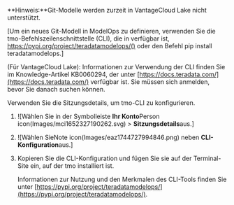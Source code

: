 **Hinweis:**Git-Modelle werden zurzeit in VantageCloud Lake nicht unterstützt.

 [Um ein neues Git-Modell in ModelOps zu definieren, verwenden Sie die tmo-Befehlszeilenschnittstelle (CLI), die in verfügbar ist, https://pypi.org/project/teradatamodelops/() oder den Befehl pip install teradatamodelops.]

(Für VantageCloud Lake): Informationen zur Verwendung der CLI finden Sie im Knowledge-Artikel KB0060294, der unter [https://docs.teradata.com/](https://docs.teradata.com/) verfügbar ist. Sie müssen sich anmelden, bevor Sie danach suchen können.

Verwenden Sie die Sitzungsdetails, um tmo-CLI zu konfigurieren.

1.   ![Wählen Sie in der Symbolleiste **Ihr Konto**Person icon(Images/mci1652327190262.svg) > **Sitzungsdetails**aus.]


1.   ![Wählen SieNote icon(Images/eaz1744727994846.png) neben **CLI-Konfiguration**aus.]


1.  Kopieren Sie die CLI-Konfiguration und fügen Sie sie auf der Terminal-Site ein, auf der tmo installiert ist.

    Informationen zur Nutzung und den Merkmalen des CLI-Tools finden Sie unter [https://pypi.org/project/teradatamodelops/](https://pypi.org/project/teradatamodelops/).


